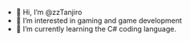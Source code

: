 - 👋 Hi, I’m @zzTanjiro
- 👀 I’m interested in gaming and game development
- 🌱 I’m currently learning the C# coding language.
<!---
zzTanjiro/zzTanjiro is a ✨ special ✨ repository because its `README.md` (this file) appears on your GitHub profile.
You can click the Preview link to take a look at your changes.
--->

